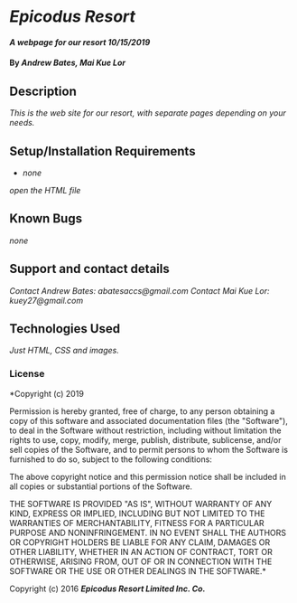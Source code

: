 # _Epicodus Resort_

#### _A webpage for our resort 10/15/2019_

#### By _**Andrew Bates, Mai Kue Lor**_

## Description

_This is the web site for our resort, with separate pages depending on your needs._

## Setup/Installation Requirements

* _none_

_open the HTML file_

## Known Bugs

_none_

## Support and contact details

_Contact Andrew Bates: abatesaccs@gmail.com_
_Contact Mai Kue Lor: kuey27@gmail.com_

## Technologies Used

_Just HTML, CSS and images._

### License

*Copyright (c) 2019 <copyright holders>

Permission is hereby granted, free of charge, to any person obtaining a copy
of this software and associated documentation files (the "Software"), to deal
in the Software without restriction, including without limitation the rights
to use, copy, modify, merge, publish, distribute, sublicense, and/or sell
copies of the Software, and to permit persons to whom the Software is
furnished to do so, subject to the following conditions:

The above copyright notice and this permission notice shall be included in all
copies or substantial portions of the Software.

THE SOFTWARE IS PROVIDED "AS IS", WITHOUT WARRANTY OF ANY KIND, EXPRESS OR
IMPLIED, INCLUDING BUT NOT LIMITED TO THE WARRANTIES OF MERCHANTABILITY,
FITNESS FOR A PARTICULAR PURPOSE AND NONINFRINGEMENT. IN NO EVENT SHALL THE
AUTHORS OR COPYRIGHT HOLDERS BE LIABLE FOR ANY CLAIM, DAMAGES OR OTHER
LIABILITY, WHETHER IN AN ACTION OF CONTRACT, TORT OR OTHERWISE, ARISING FROM,
OUT OF OR IN CONNECTION WITH THE SOFTWARE OR THE USE OR OTHER DEALINGS IN THE
SOFTWARE.*

Copyright (c) 2016 **_Epicodus Resort Limited Inc. Co._**
